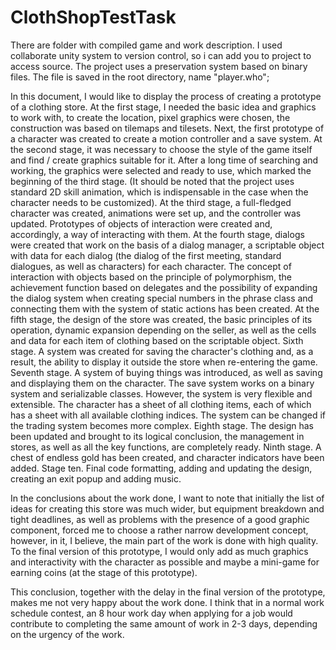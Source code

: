 # ClothShopTestTask
There are folder with compiled game and work description. I used collaborate unity system to version control, so i can add you to project to access source. The project uses a preservation system based on binary files. The file is saved in the root directory, name "player.who";

In this document, I would like to display the process of creating a prototype of a clothing store.
At the first stage, I needed the basic idea and graphics to work with, to create the location, pixel graphics were chosen, the construction was based on tilemaps and tilesets. Next, the first prototype of a character was created to create a motion controller and a save system.
At the second stage, it was necessary to choose the style of the game itself and find / create graphics suitable for it. After a long time of searching and working, the graphics were selected and ready to use, which marked the beginning of the third stage. (It should be noted that the project uses standard 2D skill animation, which is indispensable in the case when the character needs to be customized).
At the third stage, a full-fledged character was created, animations were set up, and the controller was updated. Prototypes of objects of interaction were created and, accordingly, a way of interacting with them.
At the fourth stage, dialogs were created that work on the basis of a dialog manager, a scriptable object with data for each dialog (the dialog of the first meeting, standard dialogues, as well as characters) for each character. The concept of interaction with objects based on the principle of polymorphism, the achievement function based on delegates and the possibility of expanding the dialog system when creating special numbers in the phrase class and connecting them with the system of static actions has been created.
At the fifth stage, the design of the store was created, the basic principles of its operation, dynamic expansion depending on the seller, as well as the cells and data for each item of clothing based on the scriptable object.
Sixth stage. A system was created for saving the character's clothing and, as a result, the ability to display it outside the store when re-entering the game.
Seventh stage. A system of buying things was introduced, as well as saving and displaying them on the character. The save system works on a binary system and serializable classes. However, the system is very flexible and extensible. The character has a sheet of all clothing items, each of which has a sheet with all available clothing indices. The system can be changed if the trading system becomes more complex.
Eighth stage. The design has been updated and brought to its logical conclusion, the management in stores, as well as all the key functions, are completely ready.
Ninth stage. A chest of endless gold has been created, and character indicators have been added.
Stage ten. Final code formatting, adding and updating the design, creating an exit popup and adding music.

In the conclusions about the work done, I want to note that initially the list of ideas for creating this store was much wider, but equipment breakdown and tight deadlines, as well as problems with the presence of a good graphic component, forced me to choose a rather narrow development concept, however, in it, I believe, the main part of the work is done with high quality. To the final version of this prototype, I would only add as much graphics and interactivity with the character as possible and maybe a mini-game for earning coins (at the stage of this prototype).

This conclusion, together with the delay in the final version of the prototype, makes me not very happy about the work done. I think that in a normal work schedule contest, an 8 hour work day when applying for a job would contribute to completing the same amount of work in 2-3 days, depending on the urgency of the work.
